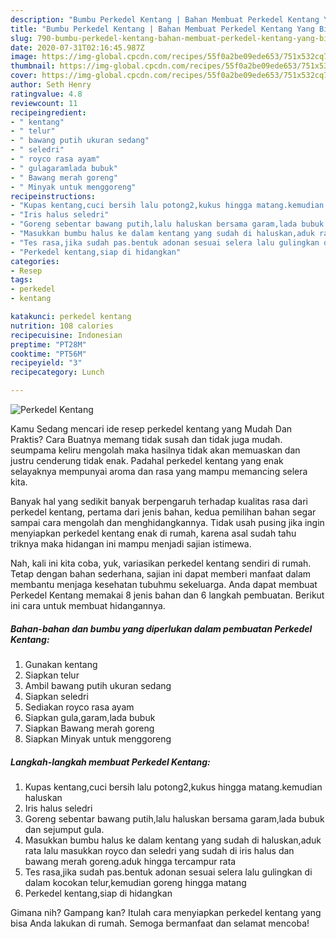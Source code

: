 ```yaml
---
description: "Bumbu Perkedel Kentang | Bahan Membuat Perkedel Kentang Yang Bikin Ngiler"
title: "Bumbu Perkedel Kentang | Bahan Membuat Perkedel Kentang Yang Bikin Ngiler"
slug: 790-bumbu-perkedel-kentang-bahan-membuat-perkedel-kentang-yang-bikin-ngiler
date: 2020-07-31T02:16:45.987Z
image: https://img-global.cpcdn.com/recipes/55f0a2be09ede653/751x532cq70/perkedel-kentang-foto-resep-utama.jpg
thumbnail: https://img-global.cpcdn.com/recipes/55f0a2be09ede653/751x532cq70/perkedel-kentang-foto-resep-utama.jpg
cover: https://img-global.cpcdn.com/recipes/55f0a2be09ede653/751x532cq70/perkedel-kentang-foto-resep-utama.jpg
author: Seth Henry
ratingvalue: 4.8
reviewcount: 11
recipeingredient:
- " kentang"
- " telur"
- " bawang putih ukuran sedang"
- " seledri"
- " royco rasa ayam"
- " gulagaramlada bubuk"
- " Bawang merah goreng"
- " Minyak untuk menggoreng"
recipeinstructions:
- "Kupas kentang,cuci bersih lalu potong2,kukus hingga matang.kemudian haluskan"
- "Iris halus seledri"
- "Goreng sebentar bawang putih,lalu haluskan bersama garam,lada bubuk dan sejumput gula."
- "Masukkan bumbu halus ke dalam kentang yang sudah di haluskan,aduk rata lalu masukkan royco dan seledri yang sudah di iris halus dan bawang merah goreng.aduk hingga tercampur rata"
- "Tes rasa,jika sudah pas.bentuk adonan sesuai selera lalu gulingkan di dalam kocokan telur,kemudian goreng hingga matang"
- "Perkedel kentang,siap di hidangkan"
categories:
- Resep
tags:
- perkedel
- kentang

katakunci: perkedel kentang 
nutrition: 108 calories
recipecuisine: Indonesian
preptime: "PT28M"
cooktime: "PT56M"
recipeyield: "3"
recipecategory: Lunch

---
```



![Perkedel Kentang](https://img-global.cpcdn.com/recipes/55f0a2be09ede653/751x532cq70/perkedel-kentang-foto-resep-utama.jpg)

Kamu Sedang mencari ide resep perkedel kentang yang Mudah Dan Praktis? Cara Buatnya memang tidak susah dan tidak juga mudah. seumpama keliru mengolah maka hasilnya tidak akan memuaskan dan justru cenderung tidak enak. Padahal perkedel kentang yang enak selayaknya mempunyai aroma dan rasa yang mampu memancing selera kita.



Banyak hal yang sedikit banyak berpengaruh terhadap kualitas rasa dari perkedel kentang, pertama dari jenis bahan, kedua pemilihan bahan segar sampai cara mengolah dan menghidangkannya. Tidak usah pusing jika ingin menyiapkan perkedel kentang enak di rumah, karena asal sudah tahu triknya maka hidangan ini mampu menjadi sajian istimewa.


Nah, kali ini kita coba, yuk, variasikan perkedel kentang sendiri di rumah. Tetap dengan bahan sederhana, sajian ini dapat memberi manfaat dalam membantu menjaga kesehatan tubuhmu sekeluarga. Anda dapat membuat Perkedel Kentang memakai 8 jenis bahan dan 6 langkah pembuatan. Berikut ini cara untuk membuat hidangannya.

<!--inarticleads1-->

##### Bahan-bahan dan bumbu yang diperlukan dalam pembuatan Perkedel Kentang:

1. Gunakan  kentang
1. Siapkan  telur
1. Ambil  bawang putih ukuran sedang
1. Siapkan  seledri
1. Sediakan  royco rasa ayam
1. Siapkan  gula,garam,lada bubuk
1. Siapkan  Bawang merah goreng
1. Siapkan  Minyak untuk menggoreng




<!--inarticleads2-->

##### Langkah-langkah membuat Perkedel Kentang:

1. Kupas kentang,cuci bersih lalu potong2,kukus hingga matang.kemudian haluskan
1. Iris halus seledri
1. Goreng sebentar bawang putih,lalu haluskan bersama garam,lada bubuk dan sejumput gula.
1. Masukkan bumbu halus ke dalam kentang yang sudah di haluskan,aduk rata lalu masukkan royco dan seledri yang sudah di iris halus dan bawang merah goreng.aduk hingga tercampur rata
1. Tes rasa,jika sudah pas.bentuk adonan sesuai selera lalu gulingkan di dalam kocokan telur,kemudian goreng hingga matang
1. Perkedel kentang,siap di hidangkan




Gimana nih? Gampang kan? Itulah cara menyiapkan perkedel kentang yang bisa Anda lakukan di rumah. Semoga bermanfaat dan selamat mencoba!

